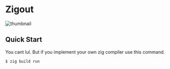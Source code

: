 # Zigout

![thumbnail](./thumbnail.png)

## Quick Start

You cant lul. But if you implement your own zig compiler use this command.

```console
$ zig build run
```
